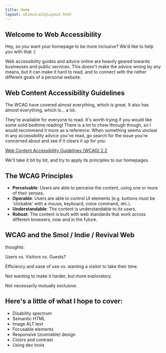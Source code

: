 ```yaml
---
title: Home
layout: whimsica11yLayout.html
---
```

## Welcome to Web Accessibility

Hey, so you want your homepage to be more inclusive? We'd like to help you with that :)

Web accessibility guides and advice online are heavily geared towards businesses and public services. This doesn't make the advice wrong by any means, but it can make it hard to read, and to connect with the rather different goals of a personal website.

## Web Content Accessibility Guidelines
The WCAG have covered almost everything, which is great. It also has almost everything, which is... a lot.

They're available for everyone to read. It's worth trying if you would like some solid bedtime reading! There is a lot to chew through though, so I would recommend it more as a reference. When something seems unclear in any accessibility advice you've read, go search for the issue you're concerned about and see if it clears it up for you:

[Web Content Accessibility Guidelines (WCAG) 2.2](https://www.w3.org/TR/WCAG22/)

We'll take it bit by bit, and try to apply its principles to our homepages.

## The WCAG Principles
- **Perceivable**: Users are able to perceive the content, using one or more of their senses.
- **Operable**: Users are able to control UI elements (e.g. buttons must be 'clickable' with a mouse, keyboard, voice command, etc.).
- **Understandable**: The content is understandable to its users.
- **Robust**: The content is built with web standards that work across different browsers, now and in the future.

## WCAG and the Smol / Indie / Revival Web

thoughts: 

Users vs. Visitors vs. Guests?

Efficiency and ease of use vs. wanting a visitor to take their time.

Not wanting to make it harder, but more exploratory.

Not necessarily mutually exclusive.

## Here's a little of what I hope to cover:
- Disability spectrum
- Semantic HTML
- Image ALT text
- Focusable elements
- Responsive (zoomable) design
- Colors and contrast
- Using dev tools
